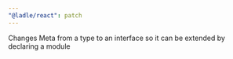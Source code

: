```yaml
---
"@ladle/react": patch
---
```


Changes Meta from a type to an interface so it can be extended by declaring a module
